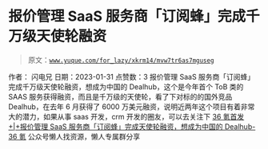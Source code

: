 # 报价管理 SaaS 服务商「订阅蜂」完成千万级天使轮融资

> 原文：[`www.yuque.com/for_lazy/xkrm14/mvw7tr6as7mguseg`](https://www.yuque.com/for_lazy/xkrm14/mvw7tr6as7mguseg)

<ne-p id="u357c74d9" data-lake-id="u357c74d9"><ne-text id="u47f42712">作者： 闪电兄</ne-text></ne-p> <ne-p id="ud994f99e" data-lake-id="ud994f99e"><ne-text id="u7c2a1345">日期：2023-01-31</ne-text></ne-p> <ne-p id="u342f3345" data-lake-id="u342f3345"><ne-text id="u50e44511">点赞数：</ne-text><ne-text id="u564a08dd" ne-bold="true">3</ne-text></ne-p> <ne-hole id="u8b73b3cd" data-lake-id="u8b73b3cd"><ne-card data-card-name="hr" data-card-type="block" id="bU1lu" data-event-boundary="card"><ne-p id="u59b65238" data-lake-id="u59b65238"><ne-text id="uca9ec6a3">报价管理 SaaS 服务商「订阅蜂」完成千万级天使轮融资，想成为中国的 Dealhub，这个是今年首个 ToB 类的 SAAS 服务获得融资，而且是千万级的天使轮，看了下对标的的国外竞品 Dealhub，在去年 6 月获得了 6000 万美元融资，说明近两年这个项目有着非常大的潜力，如果从事 saas 开发，crm 开发的圈友，可以去关注下</ne-text> [<ne-text id="u2ff53bbf">36 氪首发+|+报价管理 SaaS 服务商「订阅蜂」完成天使轮融资，想成为中国的 Dealhub-36 氪</ne-text>](https://36kr.com/p/2108662638135684)</ne-p> <ne-hole id="u2c49ba8e" data-lake-id="u2c49ba8e"><ne-card data-card-name="hr" data-card-type="block" id="AGdiX" data-event-boundary="card"><ne-p id="u23853f46" data-lake-id="u23853f46"><ne-text id="ucd72cc3e">公众号懒人找资源，懒人专属群分享</ne-text></ne-p></ne-card></ne-hole></ne-card></ne-hole>